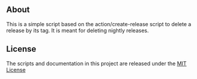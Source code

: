 ## About
This is a simple script based on the action/create-release script to delete a release by its tag. It is meant for deleting nightly releases.

## License
The scripts and documentation in this project are released under the [MIT License](LICENSE)

